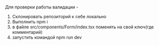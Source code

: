 Для проверки работы валидации - 

1. Склонировать репозиторий к себе локально
2. Выполнить npm i
3. в файле src/components/Form/index.tsx поменять на свой ключ(где комментарий)
4. запустить командой npm run dev